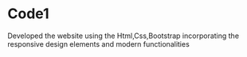 # Code1
Developed the website using the Html,Css,Bootstrap incorporating the responsive design elements and modern functionalities
